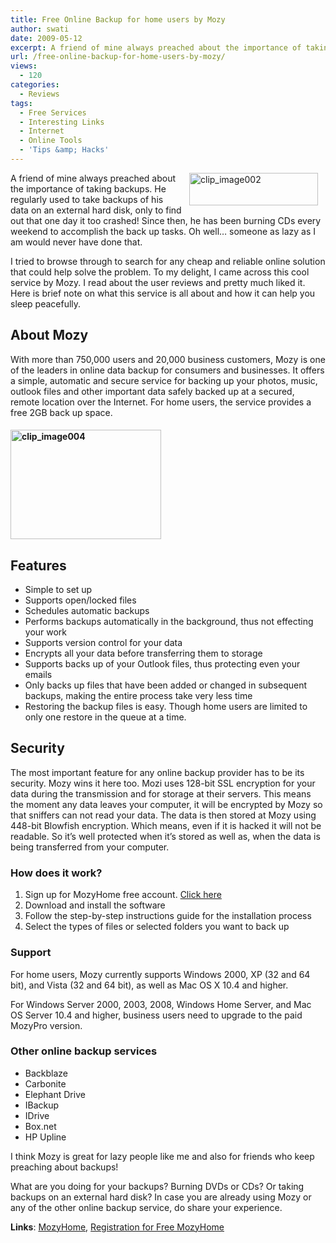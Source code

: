 ```yaml
---
title: Free Online Backup for home users by Mozy
author: swati
date: 2009-05-12
excerpt: A friend of mine always preached about the importance of taking backups. He regularly used to take backups of his data on an external hard disk, only to find out that one day it too crashed! Since then, he has been burning CDs every weekend to accomplish the back up tasks. Oh well... someone as lazy as I am would never have done that.
url: /free-online-backup-for-home-users-by-mozy/
views:
  - 120
categories:
  - Reviews
tags:
  - Free Services
  - Interesting Links
  - Internet
  - Online Tools
  - 'Tips &amp; Hacks'
---
```

<img class="alignright wp-image-51516" style="border: 0pt none;margin-left: 12px;margin-right: 12px" src="http://cdn.devilsworkshop.org/files/2009/05/clip-image00230.jpg" border="0" alt="clip_image002" hspace="12" width="206" height="52" align="right" />A friend of mine always preached about the importance of taking backups. He regularly used to take backups of his data on an external hard disk, only to find out that one day it too crashed! Since then, he has been burning CDs every weekend to accomplish the back up tasks. Oh well&#8230; someone as lazy as I am would never have done that.

I tried to browse through to search for any cheap and reliable online solution that could help solve the problem. To my delight, I came across this cool service by Mozy. I read about the user reviews and pretty much liked it. Here is brief note on what this service is all about and how it can help you sleep peacefully.

## About Mozy

With more than 750,000 users and 20,000 business customers, Mozy is one of the leaders in online data backup for consumers and businesses. It offers a simple, automatic and secure service for backing up your photos, music, outlook files and other important data safely backed up at a secured, remote location over the Internet. For home users, the service provides a free 2GB back up space.

#### <img class="aligncenter" style="border: 0pt none" src="http://cdn.devilsworkshop.org/files/2009/05/clip-image00410.jpg" border="0" alt="clip_image004" width="241" height="175" />

## Features

  * Simple to set up
  * Supports open/locked files
  * Schedules automatic backups
  * Performs backups automatically in the background, thus not effecting your work
  * Supports version control for your data
  * Encrypts all your data before transferring them to storage
  * Supports backs up of your Outlook files, thus protecting even your emails
  * Only backs up files that have been added or changed in subsequent backups, making the entire process take very less time
  * Restoring the backup files is easy. Though home users are limited to only one restore in the queue at a time.

## Security

The most important feature for any online backup provider has to be its security. Mozy wins it here too. Mozi uses 128-bit SSL encryption for your data during the transmission and for storage at their servers. This means the moment any data leaves your computer, it will be encrypted by Mozy so that sniffers can not read your data. The data is then stored at Mozy using 448-bit Blowfish encryption. Which means, even if it is hacked it will not be readable. So it&#8217;s well protected when it’s stored as well as, when the data is being transferred from your computer.

### How does it work?

  1. Sign up for MozyHome free account. <a href="https://mozy.com/registration/free" onclick="_gaq.push(['_trackEvent', 'outbound-article', 'https://mozy.com/registration/free', 'Click here']);" >Click here</a>
  2. Download and install the software
  3. Follow the step-by-step instructions guide for the installation process
  4. Select the types of files or selected folders you want to back up

### Support

For home users, Mozy currently supports Windows 2000, XP (32 and 64 bit), and Vista (32 and 64 bit), as well as Mac OS X 10.4 and higher.

For Windows Server 2000, 2003, 2008, Windows Home Server, and Mac OS Server 10.4 and higher, business users need to upgrade to the paid MozyPro version.

### Other online backup services

  * Backblaze
  * Carbonite
  * Elephant Drive
  * IBackup
  * IDrive
  * Box.net
  * HP Upline

I think Mozy is great for lazy people like me and also for friends who keep preaching about backups!

What are you doing for your backups? Burning DVDs or CDs? Or taking backups on an external hard disk? In case you are already using Mozy or any of the other online backup service, do share your experience.

**Links**: <a href="https://mozy.com/home" onclick="_gaq.push(['_trackEvent', 'outbound-article', 'https://mozy.com/home', 'MozyHome']);" >MozyHome</a>, <a href="https://mozy.com/registration/free" onclick="_gaq.push(['_trackEvent', 'outbound-article', 'https://mozy.com/registration/free', 'Registration for Free MozyHome']);" >Registration for Free MozyHome</a>
